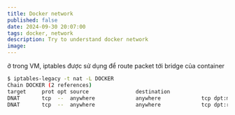 ```yaml
---
title: Docker network
published: false
date: 2024-09-30 20:07:00
tags: docker, network
description: Try to understand docker network
image: 
---
```




ở trong VM, iptables được sử dụng để route packet tới bridge của container

```bash
$ iptables-legacy -t nat -L DOCKER
Chain DOCKER (2 references)
target     prot opt source               destination
DNAT       tcp  --  anywhere             anywhere             tcp dpt:mysql to:172.19.0.2:3306
DNAT       tcp  --  anywhere             anywhere             tcp dpt:redis to:172.19.0.3:6379
```